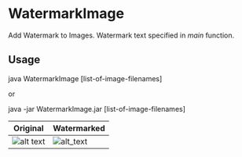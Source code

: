 # WatermarkImage

Add Watermark to Images. Watermark text specified in *main* function.


## Usage

java WatermarkImage [list-of-image-filenames]

or 

java -jar WatermarkImage.jar [list-of-image-filenames]


| Original | Watermarked |
|---------|-------|
|![alt text]()|![alt_text]()|
